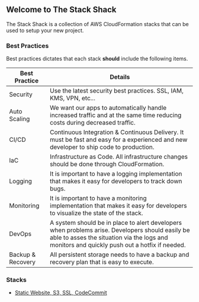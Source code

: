 ## Welcome to The Stack Shack

The Stack Shack is a collection of AWS CloudFormation stacks that can be used to setup your new project.

### Best Practices
Best practices dictates that each stack **should** include the following items.  

|Best Practice|Details|
|-|-|
|Security|Use the latest security best practices.  SSL, IAM, KMS, VPN, etc...|
|Auto Scaling|We want our apps to automatically handle increased traffic and at the same time reducing costs during decreased traffic.|
|CI/CD|Continuous Integration & Continuous Delivery.  It must be fast and easy for a experienced and new developer to ship code to production.|
|IaC|Infrastructure as Code.  All infrastructure changes should be done through CloudFormation.|
|Logging|It is important to have a logging implementation that makes it easy for developers to track down bugs.|
|Monitoring|It is important to have a monitoring implementation that makes it easy for developers to visualize the state of the stack.|
|DevOps|A system should be in place to alert developers when problems arise.  Developers should easily be able to asses the situation via the logs and monitors and quickly push out a hotfix if needed.|
|Backup & Recovery|All persistent storage needs to have a backup and recovery plan that is easy to execute.|


### Stacks
* [Static Website, S3, SSL, CodeCommit](static-website-s3-codecommit)
